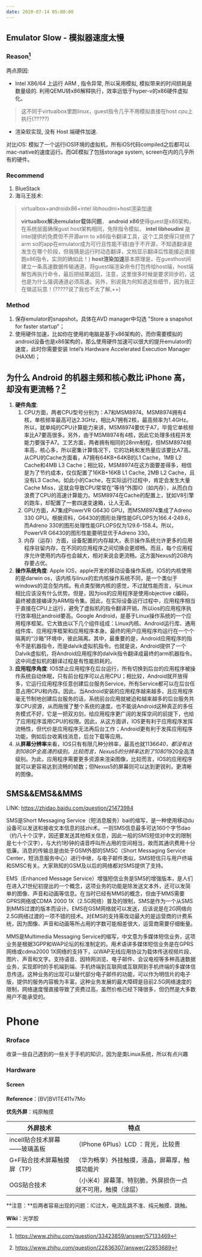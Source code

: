 ```yaml
---
date: 2020-07-14 05:00:00
---
```

## Emulator Slow - 模拟器速度太慢

### Reason[^1]

两点原因:

+ Intel X86/64 上运行 ARM , 指令异常, 所以采用模拟, 模拟带来的时间损耗是数量级的. 利用QEMU转x86解释执行，效率远低于hyper-v的x86硬件虚拟化。
 > 这不同于virtualbox里跑linux，guest指令几乎不用模拟直接在host cpu上执行(?????) 
+ 渲染软实现, 没有 Host 端硬件加速.

对比iOS: 模拟了一个运行iOS环境的虚拟机，所有iOS代码compiled之后都可以mac-native的速度运行。而QE模拟了包括storage system, screen在内的几乎所有的硬件。


### Recommend

1. BlueStack
2. 海马王技术:
> virtualbox+androidx86+intel libhoudini+host渲染加速
>
> **virtualbox解决emulator载体问题**，
> **android x86**使得guest是x86架构，在系统层面确保gust host架构相同，免除指令模拟，
> **intel libhoudini** 是intel提供的免费但不开源arm to x86指令翻译工具，这个工具使得只提供了arm so的app在emulator成为可行且性能不错(由于不开源，不知道翻译是发生在哪个阶段，但我猜是运行时动态翻译，文档显示翻译后性能接近直接跑x86指令，实测的确如此！)
> **host渲染加速**基本原理是，在guesthost间建立一条高速数据传输通道，将guest端渲染命令打包传给host端，host端解包再执行命令，最后把结果返回，注意，这里很多时候是要求同步的，这也是为什么强调通道必须高速。另外，别说我为何知道这些细节，因为我正在做这玩意！(?????说了我也不太了解,++)

### Method

1. 保存emulator的snapshot，具体在AVD manager中勾选 "Store a snapshot for faster startup"；
2. 使用硬件加速，比如你在使用的电脑是基于x86架构的，而你需要模拟的android设备也是x86架构的，那么使用硬件加速可以很大的提升emulator的速度，此时你需要安装 Intel’s Hardware Accelerated Execution Manager (HAXM)；


## 为什么 Android 的机器主频和核心数比 iPhone 高，却没有更流畅？[^2]

1. **硬件角度**: 
   1. CPU方面，两者CPU型号分别为：A7和MSM8974。MSM8974拥有4核，单核频率最高可达2.3GHz，相比A7拥有2核，最高频率为1.4GHz。所以，就单纯的CPU计算能力来讲，MSM8974要优于A7，毕竟它单核频率比A7要高很多。另外，由于MSM8974有4核，因此它处理多线程并发能力要强于A7。工艺方面，两者拥有相同的28nm制程，但MSM8974频率高，核心多，所以密集计算情况下，它的功耗和发热量应该要比A7高。从CPU的Cache方面看，A7拥有64KB+64KB的L1 Cache，1MB L2 Cache和4MB L3 Cache；相比较，MSM8974在这方面要差得多，相信是为了节约成本，仅仅配置了16KB+16KB L1 Cache, 2MB L2 Cache，且没有L3 Cache。如此小的Cache，在实际运行过程中，肯定会发生大量Cache Miss，这就会导致CPU常常在“等待”外围IO（如内存），从而白白浪费了CPU的高速计算能力。MSM8974在Cache的配置上，犹如V8引擎的跑车，却配置了一套四速变速箱，让人无语。
   2. GPU方面，A7集成PowerVR G6430 GPU，而MSM8974集成了Adreno 330 GPU。根据资料，G6430的图形处理性能GFLOPS为166.4-249.6，而Adreno 330的图形处理性能GFLOPS仅为129.6-158.4。所以，PowerVR G6430的图形性能要明显优于Adreno 330。
   3. 内存（运存）方面，设备配置的内存越大，表示操作系统允许更多的应用程序驻留内存，在不同的应用程序之间切换会更顺畅。而且，每个应用程序允许使用的内存也会越大，相对来说会更流畅。这方面Nexus的2GB内存要占优。
2. **操作系统角度**: Apple IOS，apple开发的移动设备操作系统。IOS的内核使用的是darwin os，该内核与linux的宏内核操作系统不同，是一个类似于windows的混合型内核。有点类型微内核的感觉，不过就性能而言，与Linux相比应该没有什么优势。但是，因为ios的应用程序是使用objective c编码，最终被直接编译为ARM指令集。因此，在实际设备运行过程中，应用程序相当于直接在CPU上运行，避免了虚拟机的指令翻译开销，所以ios的应用程序执行效率相比android要高。Google Android，是基于Linux操作系统的一个应用程序框架。它大致由以下几个组件组成：Linux内核、Android运行库、通用组件库、应用程序框架和应用程序本身。最终的用户应用程序均运行在一个个隔离的“沙箱”环境中，彼此隔离。其中，最重要的是，Android应用程序的指令不是机器指令，而是dalvik虚拟机指令。也就是说，Android提供了一个Dalvik虚拟机，将Android应用程序的dalvik指令翻译成最终的arm机器指令。这中间虚拟机的翻译过程是有性能损耗的。
3. **应用程序角度**: IOS禁止应用程序在后台运行，所有切换到后台的应用程序被操作系统自动休眠，只有前台程序可以占用CPU；相比较，Android就开放得多，它运行应用程序任意创建后台服务Service，所有Service都可以在后台任意占用CPU和内存。因此，当Android安装的应用程序越来越多，且应用程序毫无节制地创建后台服务的话，系统前台应用就被迫和越来越多的后台服务共享CPU资源，从而拖慢了整个系统的速度。也不能说Android这种真正的多任务模式不好，它是一把双刃剑，给应用程序更广阔的发挥空间的前提下，也给了应用程序滥用CPU的权限。因此，从这方面讲，IOS更有利于应用程序发挥流畅性，但代价是应用程序无法再后台工作；Android更有利于发挥应用程序功能，例如后台收离线消息，后台下载等应用。
4. 从**屏幕分辨率**来看，IOS只有有限几种分辨率，最高也就1136*640，都没有达到1080P全高清的级别。比较而言，Nexus5的分辨率达到了1080*1920全高清级别。为此，应用程序需要更多资源来渲染图像，比较而言，IOS的应用程序就可以更容易达到流畅的帧数；但Nexus5的屏幕则可以达到更锐利，更清晰的图像。


## SMS&&EMS&&MMS

LINK: https://zhidao.baidu.com/question/21473984

SMS是Short Messaging Service（短消息服务）bai的缩写，是一种使用移动du设备可以发送和接收文本信息的技zhi术。一则SMS信息最多可达160个字节dao（约八十个汉字，因还要发送其他相关信息，因此一般的SMS短信对中文的限制是七十个汉字），与大约1秒钟的语音呼叫所占用的空间相当，故而其通讯费用十分低廉。消息的传输总是由处于GSM外部的SMSC（Short Messaging Service Center，短消息服务中心）进行中继，与电子邮件类似，SMS短信只与用户终端和SMSC有关。大家熟知的GSM及以后的网络都对SMS提供了支持。

EMS（Enhanced Message Service）增强短信业务是SMS的增强版本，是人们在进入21世纪初提出的一个概念，这项业务的功能是除发送文本外，还可以发简单的图像、声音和动画等信息。在当时已经有MMS的概念，但由于MMS需要GPRS网络或CDMA 2000 1X（2.5G网络）普及的限制，SMS是作为一个从SMS到MMS过渡的版本而设计。EMS在GSM网络就可以发送，应该说是在2G网络向2.5G网络过渡的一项不错的技术。对EMS的支持需改动最大的是运营商的计费系统，因为图像、声音和动画等所占用的字数可能相差很大，运营商需要仔细衡量。

MMS是Multimedia Messaging Service的缩写，中文意为多媒体短信业务，这项业务是根据3GPP和WAP论坛的标准制定的。用术语讲多媒体短信业务是在GPRS网络或cdma2000 1X网络的支持下，以WAP无线应用协议为载体传送视频片段、图片、声音和文字。支持语音、因特网浏览、电子邮件、会议电视等多种高速数据业务，实现即时的手机端到端、手机终端到互联网或互联网到手机终端的多媒体信息传送。这种业务的出现可以替代部分电子邮件的功能，可以作为明信片的电子版，提供的服务内容极为丰富。这种业务发展的最大障碍是目前2.5G网络速度的限制，网络速度慢直接导致了资费过高，虽然价格已经下降很多，但仍然是大多数用户不能承受的。



# Phone

### Rroface

收录一些自己遇到的一些关于手机的知识，因为是类Linux系统，所以有点兴趣

### Hardware

#### Screen

**Reference**：[BV]BVITE411v7Mo

**优先外屏**：纯原触摸

| 外屏技术                     | 特点                                                        |
| ---------------------------- | ----------------------------------------------------------- |
| incell贴合技术屏幕——玻璃盖板 | （IPhone 6Plus）LCD ：背光，比较贵                          |
| G+F贴合技术屏幕触摸屏（TP）  | （华为畅享）外挂触摸，液晶，屏幕厚，触摸功能片              |
| OGS贴合技术                  | （小米4）屏幕薄、特别脆，外屏损伤一点就不可用，触摸（涂层） |

**注意：**后两者容易出现的问题：IC过大，电流乱跳不准、纯元触摸、跳触。

**Wiki**：光学胶



[^1]:https://www.zhihu.com/question/33423859/answer/57133469
[^2]:https://www.zhihu.com/question/22836307/answer/22853689
